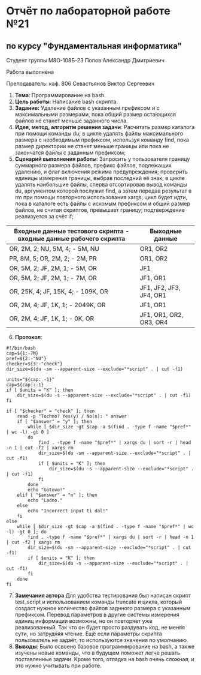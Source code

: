# Отчёт по лабораторной работе №21
## по курсу "Фундаментальная информатика"

Студент группы М8О-108Б-23 Попов Александр Дмитриевич

Работа выполнена

Преподаватель: каф. 806 Севастьянов Виктор Сергеевич

1. **Тема**: Программирование на bash.
2. **Цель работы**: Написание bash скрипта.
3. **Задание:** Удаление файлов с указанным префиксом и с максимальными размерами, пока общий размер остающихся файлов не станет меньше заданного числа.
4. **Идея, метод, алгоритм решения задачи**: Расчитать размер каталога при помощи команды du; в цикле удалять файлы максимального размера с необходимым префиксом, используя команду find, пока размер директории не станет меньше границы или пока не закончатся файлы с заданным префиксом;
5. **Сценарий выполнения работы**: Запросить у пользователя границу суммарного размера файлов, префикс файлов, подлежащих удалению, и флаг включения режима предупреждения; проверить единицы измерения границы, выбрав последний её знак; в цикле удалять наибольшие файлы, сперва отсортировав вывод команды du, аргументом которой послужит find, а затем передав результат в rm при помощи повторного использования xargs; цикл будет идти, пока в каталоге есть файлы с искомым префиксом и общий размер файлов, не считая скриптов, превышает границу; подтверждение реализуется за счёт if;

| Входные данные тестового скрипта - входные данные рабочего скрипта | Выходные данные                        |
|--------------------------------------------------------------------|----------------------------------------|
| OR, 2M, 2; NU, 5M, 4; - 5M, NU                                      | OR1, OR2                              |
| PR, 8M, 5; OR, 2M, 2; - 2M, PR                                      | OR1, OR2                              |
| OR, 5M, 2; JF, 2M, 1; - 5M, OR                                      | JF1                                   |
| OR, 5M, 2; JF, 2M, 1; - 7M, OR                                      | JF1, OR1                              |
| OR, 25K, 4; JF, 15K, 4; - 109K, OR                                  | JF1, JF2, JF3, JF4, OR1               |
| OR, 2M, 4; JF, 1K, 1; - 2049K, OR                                   | JF1, OR1                              |
| OR, 2M, 4; JF, 1K, 1; - 0K, OR                                      | JF1, OR1, OR2, OR3, OR4               |

6. **Протокол**:
```
#!/bin/bash
cap=${1:-7M}
pref=${2:-"NU"}
checker=${3:-"check"}
dir_size=$(du -sm --apparent-size --exclude="*script" . | cut -f1)

units="${cap: -1}"
cap=${cap::-1}
if [ $units = "K" ]; then
	dir_size=$(du -s --apparent-size --exclude="*script" . | cut -f1)
fi

if [ "$checker" = "check" ]; then
	read -p "Tochno? Yes(y) / No(n): " answer
	if [ "$answer" = "y" ]; then
		while [ $dir_size -gt $cap -a $(find . -type f -name "$pref*" | wc -l) -gt 0 ]
		do
			find . -type f -name "$pref*" | xargs du | sort -r | head -n 1 | cut -f2 | xargs rm
			dir_size=$(du -sm --apparent-size --exclude="*script" . | cut -f1)
			if [ $units = "K" ]; then
				dir_size=$(du -s --apparent-size --exclude="*script" . | cut -f1)
			fi
		done
		echo "Gotovo!" 
	elif [ "$answer" = "n" ]; then
		echo "Ladno."
	else 
		echo "Incorrect input ti dal!"
	fi
else
	while [ $dir_size -gt $cap -a $(find . -type f -name "$pref*" | wc -l) -gt 0 ]; do
		find . -type f -name "$pref*" | xargs du | sort -r | head -n 1 | cut -f2 | xargs rm
		dir_size=$(du -sm --apparent-size --exclude="*script" . | cut -f1)
		if [ $units = "K" ]; then
			dir_size=$(du -s --apparent-size --exclude="*script" . | cut -f1)
		fi
	done
fi 
```
7. **Замечания автора** Для удобства тестирования был написан скрипт test_script и использованием команды truncate и цикла, который создаст нужное количество файлов заднного размера с указанным префиксом. Перевод параметров в другие системы измерения единиц информации возможны, но он повторяет уже реализованный. Так что он будет просто раздувать код, не меняя сути, но затрудняя чтение. Ещё если параметры скрипта пользователь не задаёт, то используются значения по умолчанию.
8. **Выводы**: Было освоено базовое программирование на bash, а также изучены новые команды, что в будущем поможет легче решать поставленные задачи. Кроме того, отладка на bash очень сложная, и это нужно учитывать при работе.
